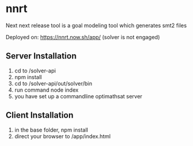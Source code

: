 # nnrt

Next next release tool is a goal modeling tool which generates smt2 files

Deployed on: https://nnrt.now.sh/app/
(solver is not engaged)

## Server Installation

1. cd to /solver-api
2. npm install
3. cd to /solver-api/out/solver/bin
4. run command node index
5. you have set up a commandline optimathsat server

## Client Installation

1. in the base folder, npm install
2. direct your browser to /app/index.html
